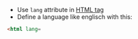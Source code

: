 - Use `lang` attribute in [HTML tag](common-tags.md) 
- Define a language like englisch with this:
```html
<html lang=
```